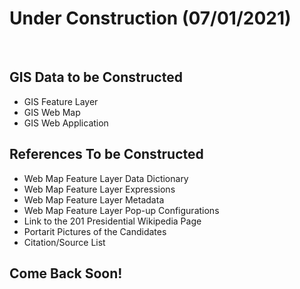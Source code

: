 <h1> Under Construction (07/01/2021) </h1>
<br>
<h2>GIS Data to be Constructed</h2>
<ul> 
  <li>GIS Feature Layer</li>
  <li>GIS Web Map</li>
  <li>GIS Web Application</li>
 </ul>
 
<h2>References To be Constructed</h2>

<ul>
  <li>Web Map Feature Layer Data Dictionary</li>
  <li>Web Map Feature Layer Expressions</li>
  <li>Web Map Feature Layer Metadata</li>
  <li>Web Map Feature Layer Pop-up Configurations</li>
  <li>Link to the 201 Presidential Wikipedia Page</li>
  <li>Portarit Pictures of the Candidates</li>
  <li>Citation/Source List</li>
</ul>
<h2>Come Back Soon!</h2>



